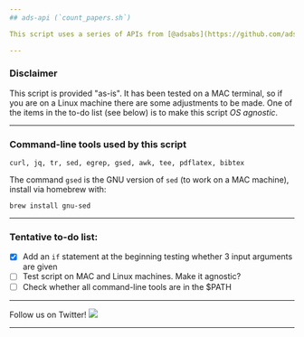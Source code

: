 ```yaml
---
## ads-api (`count_papers.sh`)

This script uses a series of APIs from [@adsabs](https://github.com/adsabs), described in https://github.com/adsabs/adsabs-dev-api.

---
```

### Disclaimer 

This script is provided "as-is". It has been tested on a MAC terminal, so if you are on a Linux machine there are some adjustments to be made. One of the items in the to-do list (see below) is to make this script *OS agnostic*.

---
### Command-line tools used by this script

    curl, jq, tr, sed, egrep, gsed, awk, tee, pdflatex, bibtex

The command `gsed` is the GNU version of `sed` (to work on a MAC machine), install via homebrew with:

    brew install gnu-sed

---
### Tentative to-do list:

- [x] Add an `if` statement at the beginning testing whether 3 input arguments are given
- [ ] Test script on MAC and Linux machines. Make it agnostic?
- [ ] Check whether all command-line tools are in the $PATH

---

Follow us on Twitter! <a href="https://twitter.com/usngo" target="_blank"><img src="https://badgen.net/twitter/follow/usngo"></a>

---
